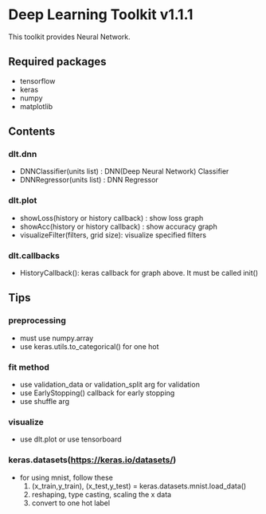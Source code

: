 # Deep Learning Toolkit v1.1.1
This toolkit provides Neural Network.

  
  
  
  
## Required packages
* tensorflow
* keras
* numpy
* matplotlib

## Contents
### dlt.dnn
* DNNClassifier(units list) : DNN(Deep Neural Network) Classifier
* DNNRegressor(units list) : DNN Regressor
### dlt.plot
* showLoss(history or history callback) : show loss graph
* showAcc(history or history callback) : show accuracy graph
* visualizeFilter(filters, grid size): visualize specified filters
### dlt.callbacks
* HistoryCallback(): keras callback for graph above. It must be called init()


## Tips
### preprocessing
* must use numpy.array
* use keras.utils.to_categorical() for one hot
### fit method
* use validation_data or validation_split arg for validation
* use EarlyStopping() callback for early stopping
* use shuffle arg
### visualize
* use dlt.plot or use tensorboard
### keras.datasets(https://keras.io/datasets/)
* for using mnist, follow these  
	1. (x_train,y_train), (x_test,y_test) = keras.datasets.mnist.load_data()
	2. reshaping, type casting, scaling the x data
	3. convert to one hot label
